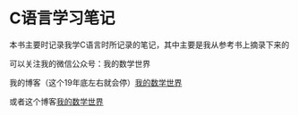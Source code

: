 # C语言学习笔记

本书主要时记录我学C语言时所记录的笔记，其中主要是我从参考书上摘录下来的

可以关注我的微信公众号：我的数学世界

我的博客（这个19年底左右就会停）[我的数学世界](https://www,godot.xyz)

或者这个博客[我的数学世界](https://odinzhang.gitee.io/hexo/)

